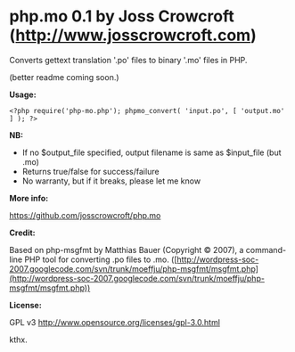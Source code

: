 php.mo 0.1 by Joss Crowcroft (http://www.josscrowcroft.com)
=====

Converts gettext translation '.po' files to binary '.mo' files in PHP.

(better readme coming soon.)

**Usage:**

`<?php require('php-mo.php'); phpmo_convert( 'input.po', [ 'output.mo' ] ); ?>`

**NB:**

* If no $output_file specified, output filename is same as $input_file (but .mo)
* Returns true/false for success/failure
* No warranty, but if it breaks, please let me know

**More info:**

https://github.com/josscrowcroft/php.mo

**Credit:**

Based on php-msgfmt by Matthias Bauer (Copyright &copy; 2007), a command-line PHP tool
for converting .po files to .mo. ([http://wordpress-soc-2007.googlecode.com/svn/trunk/moeffju/php-msgfmt/msgfmt.php](http://wordpress-soc-2007.googlecode.com/svn/trunk/moeffju/php-msgfmt/msgfmt.php))

**License:**

GPL v3 http://www.opensource.org/licenses/gpl-3.0.html


kthx.